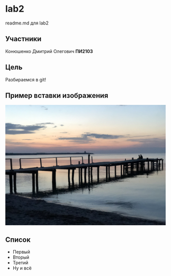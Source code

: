 # lab2

readme.md для lab2

## Участники

Конюшенко Дмитрий Олегович **ПИ2103**

## Цель

Разбираемся в git!

## Пример вставки изображения

![Тут красиво](./img/IMG_0528.jpeg)


## Список

- Первый
- Вторый
- Третий
- Ну и всё
